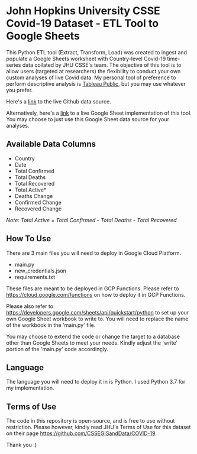 # John Hopkins University CSSE Covid-19 Dataset - ETL Tool to Google Sheets

This Python ETL tool (Extract, Transform, Load) was created to ingest and populate a Google Sheets worksheet with Country-level Covid-19 time-series data collated by JHU CSSE's team.
The objective of this tool is to allow users (targeted at researchers) the flexibility to conduct your own custom analyses of live Covid data.
My personal tool of preference to perform descriptive analysis is [Tableau Public](https://public.tableau.com/profile/winson.tan3319#!/vizhome/LiveGlobalCovid-19Dashboard/NewCovid-19CasesDashboardB?publish=yes), but you may use whatever you prefer.

Here's a [link](https://github.com/CSSEGISandData/COVID-19/tree/master/csse_covid_19_data/csse_covid_19_time_series) to the live Github data source.

Alternatively, here's a [link](https://docs.google.com/spreadsheets/d/1Fk3r4bwZIxQpB-4u7l8Qj4cKTauRLIQX0ISfiLYdxuY/edit?usp=sharing) to a live Google Sheet implementation of this tool.
You may choose to just use this Google Sheet data source for your analyses.

## Available Data Columns
- Country
- Date
- Total Confirmed
- Total Deaths
- Total Recovered
- Total Active*
- Deaths Change
- Confirmed Change
- Recovered Change

*Note: Total Active = Total Confirmed - Total Deaths - Total Recovered*

## How To Use
There are 3 main files you will need to deploy in Google Cloud Platform.

- main.py
- new_credentials.json
- requirements.txt

These files are meant to be deployed in GCP Functions. Please refer to https://cloud.google.com/functions on how to deploy it in GCP Functions.

Please also refer to https://developers.google.com/sheets/api/quickstart/python to set up your own Google Sheet workbook to write to. You will need to replace the name of the workbook in the 'main.py' file.

You may choose to extend the code or change the target to a database other than Google Sheets to meet your needs. Kindly adjust the 'write' portion of the 'main.py' code accordingly.

## Language
The language you will need to deploy it in is Python. I used Python 3.7 for my implementation.

## Terms of Use
The code in this repository is open-source, and is free to use without restriction.
Please however, kindly read JHU's Terms of Use for this dataset on their page https://github.com/CSSEGISandData/COVID-19.

Thank you :)
